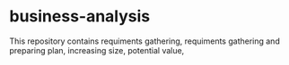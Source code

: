 # business-analysis 
This repository contains requiments gathering, requiments gathering and preparing plan, increasing size, potential value, 
